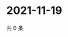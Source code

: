 # 2021-11-19

共 0 条

<!-- BEGIN WEIBO -->
<!-- 最后更新时间 Fri Nov 19 2021 19:11:57 GMT+0800 (China Standard Time) -->

<!-- END WEIBO -->
